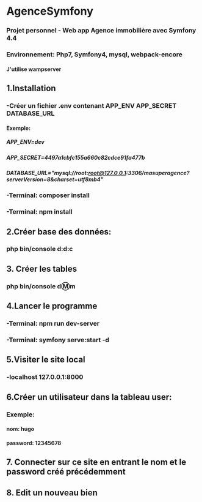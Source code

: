 # AgenceSymfony 
### Projet personnel - Web app Agence immobilière avec Symfony 4.4
### Environnement: Php7, Symfony4, mysql, webpack-encore
#### J'utilise wampserver

## 1.Installation
### -Créer un fichier .env contenant APP_ENV APP_SECRET DATABASE_URL
#### Exemple:
##### APP_ENV=dev
##### APP_SECRET=4497a1cbfc155a660c82cdce91fa477b
##### DATABASE_URL="mysql://root:root@127.0.0.1:3306/masuperagence?serverVersion=8&charset=utf8mb4"
### -Terminal: composer install
### -Terminal: npm install

## 2.Créer base des données:
### php bin/console d:d:c

## 3. Créer les tables
### php bin/console d:m:m

## 4.Lancer le programme
### -Terminal: npm run dev-server
### -Terminal: symfony serve:start -d

## 5.Visiter le site local 
### -localhost 127.0.0.1:8000

## 6.Créer un utilisateur dans la tableau user:
### Exemple:
#### nom: hugo
#### password: 12345678

## 7. Connecter sur ce site en entrant le nom et le password créé précédemment
## 8. Edit un nouveau bien



